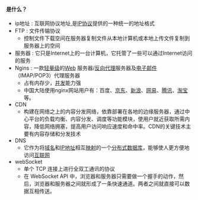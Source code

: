 #### 是什么？

+ ip地址 : 互联网协议地址,是[IP协议](https://baike.baidu.com/item/IP%E5%8D%8F%E8%AE%AE)提供的一种统一的地址格式 
+ FTP : 文件传输协议 
  + 控制文件下载空间在服务器复制文件从本地计算机或本地上传文件复制到服务器上的空间 
+ 服务器 : 它只是Internet上的一台计算机，它托管了一些可以通过Internet访问的服务 
+ Ngins : 一款[轻量级](https://baike.baidu.com/item/%E8%BD%BB%E9%87%8F%E7%BA%A7/10002835)的[Web](https://baike.baidu.com/item/Web/150564) 服务器/[反向代理](https://baike.baidu.com/item/%E5%8F%8D%E5%90%91%E4%BB%A3%E7%90%86/7793488)服务器及[电子邮件](https://baike.baidu.com/item/%E7%94%B5%E5%AD%90%E9%82%AE%E4%BB%B6/111106)（IMAP/POP3）代理服务器 
  + 占有内存少，[并发](https://baike.baidu.com/item/%E5%B9%B6%E5%8F%91/11024806)能力强 
  + 中国大陆使用nginx网站用户有：百度、[京东](https://baike.baidu.com/item/%E4%BA%AC%E4%B8%9C/210931)、[新浪](https://baike.baidu.com/item/%E6%96%B0%E6%B5%AA/125692)、[网易](https://baike.baidu.com/item/%E7%BD%91%E6%98%93/185754)、[腾讯](https://baike.baidu.com/item/%E8%85%BE%E8%AE%AF/112204)、[淘宝](https://baike.baidu.com/item/%E6%B7%98%E5%AE%9D/145661)等。 
+ CDN
  * 构建在网络之上的内容分发网络，依靠部署在各地的边缘服务器，通过中心平台的负载均衡、内容分发、调度等功能模块，使用户就近获取所需内容，降低网络拥塞，提高用户访问响应速度和命中率。CDN的关键技术主要有内容存储和分发技术 
+ DNS
  * 它作为将[域名](https://baike.baidu.com/item/%E5%9F%9F%E5%90%8D)和[IP地址](https://baike.baidu.com/item/IP%E5%9C%B0%E5%9D%80)相互[映射](https://baike.baidu.com/item/%E6%98%A0%E5%B0%84)的一个[分布式数据库](https://baike.baidu.com/item/%E5%88%86%E5%B8%83%E5%BC%8F%E6%95%B0%E6%8D%AE%E5%BA%93)，能够使人更方便地访问[互联网](https://baike.baidu.com/item/%E4%BA%92%E8%81%94%E7%BD%91) 
+ webSocket
  * 单个 TCP 连接上进行全双工通讯的协议 
  * 在 WebSocket API 中，浏览器和服务器只需要做一个握手的动作，然后，浏览器和服务器之间就形成了一条快速通道。两者之间就直接可以数据互相传送。 

